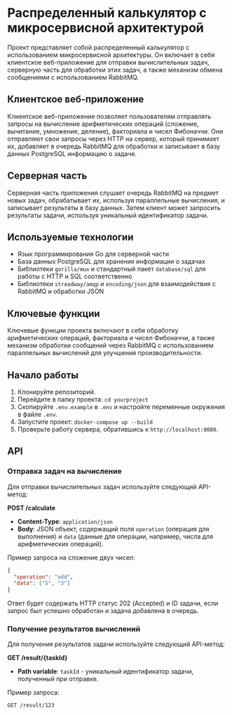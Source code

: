 # Распределенный калькулятор с микросервисной архитектурой

Проект представляет собой распределенный калькулятор с использованием 
микросервисной архитектуры. Он включает в себя клиентское веб-приложение 
для отправки вычислительных задач, серверную часть для обработки этих 
задач, а также механизм обмена сообщениями с использованием RabbitMQ.

## Клиентское веб-приложение

Клиентское веб-приложение позволяет пользователям отправлять запросы на 
вычисление арифметических операций (сложение, вычитание, умножение, 
деление), факториала и чисел Фибоначчи. Они отправляют свои запросы через 
HTTP на сервер, который принимает их, добавляет в очередь RabbitMQ для 
обработки и записывает в базу данных PostgreSQL информацию о задаче.

## Серверная часть

Серверная часть приложения слушает очередь RabbitMQ на предмет новых 
задач, обрабатывает их, используя параллельные вычисления, и записывает 
результаты в базу данных. Затем клиент может запросить результаты задачи, 
используя уникальный идентификатор задачи.

## Используемые технологии

- Язык программирования Go для серверной части
- База данных PostgreSQL для хранения информации о задачах
- Библиотеки `gorilla/mux` и стандартный пакет `database/sql` для работы с 
HTTP и SQL соответственно
- Библиотеки `streadway/amqp` и `encoding/json` для взаимодействия с 
RabbitMQ и обработки JSON

## Ключевые функции

Ключевые функции проекта включают в себя обработку арифметических 
операций, факториала и чисел Фибоначчи, а также механизм обработки 
сообщений через RabbitMQ с использованием параллельных вычислений для 
улучшения производительности.

## Начало работы
1. Клонируйте репозиторий. 
2. Перейдите в папку проекта: `cd yourproject`
3. Скопируйте `.env.example` в `.env` и настройте переменные окружения в файле `.env`.
4. Запустите проект: `docker-compose up --build`
5. Проверьте работу сервера, обратившись к `http://localhost:8080`.

## API
### Отправка задач на вычисление

Для отправки вычислительных задач используйте следующий API-метод:

**POST /calculate**
- **Content-Type**: `application/json`
- **Body**: JSON объект, содержащий поля `operation` (операция для выполнения) и `data` (данные для операции, например, числа для арифметических операций).

Пример запроса на сложение двух чисел:
```json
{
  "operation": "add",
  "data": ["5", "3"]
}
```
Ответ будет содержать HTTP статус 202 (Accepted) и ID задачи, если запрос был успешно обработан и задача добавлена в очередь.

### Получение результатов вычислений

Для получения результатов задачи используйте следующий API-метод:

**GET /result/{taskId}**
- **Path variable**: `taskId` - уникальный идентификатор задачи, полученный при отправке.

Пример запроса:
```plaintext
GET /result/123
```
